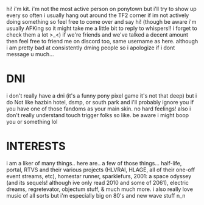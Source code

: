 hi! i'm kit. i'm not the most active person on ponytown but i'll try to show up every so often
i usually hang out around the TF2 corner if im not actively doing something so feel free  to come over and say hi! (though be aware i'm usually AFKing so it might take me a little bit to reply to whispers!! i forget to check them a lot >_<)
if we're friends and we've talked a decent amount then feel free to friend me on discord too, same username as here. although i am pretty bad at consistently dming people so i apologize if i dont message u much...

# **DNI**
i don't really have a dni (it's a funny pony pixel game it's not that deep) but i do Not like hazbin hotel, dsmp, or south park and i'll probably ignore you if you have one of those fandoms as your main skin. no hard feelings!
also i don't really understand touch trigger folks so like. be aware i might boop you or something lol

# **INTERESTS**
i am a liker of many things.. here are.. a few of those things...
half-life, portal, RTVS and their various projects (HLVRAI, HLAGE, all of their one-off event streams, etc), homestar runner, sparklefurs, 2001: a space odyssey (and its sequels! although ive only read 2010 and some of 2061), electric dreams, regretevator,  objectum stuff, & much much more. i also really love music of all sorts but i'm especially big on 80's and new wave stuff n_n
